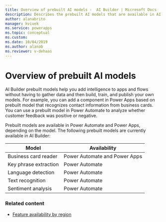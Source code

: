 ```yaml
---
title: Overview of prebuilt AI models -  AI Builder | Microsoft Docs
description: Describes the prebuilt AI models that are available in AI Builder.
author: alanabrito
manager: kvivek
ms.service: powerapps
ms.topic: conceptual
ms.custom: 
ms.date: 10/04/2019
ms.author: alanab
ms.reviewer: v-dehaas
---
```


# Overview of prebuilt AI models

AI Builder prebuilt models help you add intelligence to apps and flows without having to gather data and then build, train, and publish your own models. For example, you can add a component in Power Apps based on prebuilt model that recognizes contact information from business cards.  You can use  a prebuilt model in Power Automate to analyze whether customer feedback was positive or negative.

Prebuilt models are available in Power Automate and Power Apps, depending on the model. The following prebuilt models are currently available in AI Builder:

|Model |Availability  |
|---------|---------|
|Business card reader   |   Power Automate and Power Apps     |
|Key phrase extraction  |    Power Automate    |
|Language detection  |    Power Automate    |
|Text recognition      |    Power Automate    |
|Sentiment analysis     |    Power Automate    |

### Related content

- [Feature availability by region](availability-region.md)